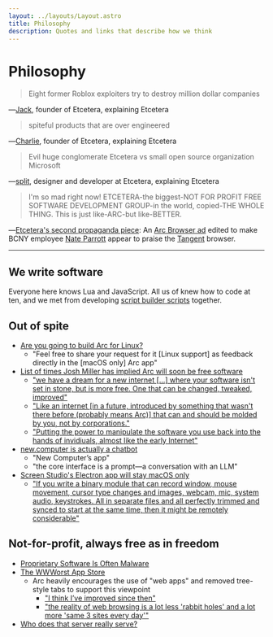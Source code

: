 ```yaml
---
layout: ../layouts/Layout.astro
title: Philosophy
description: Quotes and links that describe how we think
---
```


# Philosophy

> Eight former Roblox exploiters try to destroy million dollar companies

―[Jack](https://jack.cab), founder of Etcetera, explaining Etcetera

> spiteful products that are over engineered

―[Charlie](https://github.com/trollar), founder of Etcetera, explaining Etcetera

> Evil huge conglomerate Etcetera vs small open source organization Microsoft

―[split](https://me.fyle.uk), designer and developer at Etcetera, explaining Etcetera

> I'm so mad right now! ETCETERA-the biggest-NOT FOR PROFIT FREE SOFTWARE DEVELOPMENT GROUP-in the world, copied-THE WHOLE THING. This is just like-ARC-but like-BETTER.

―[Etcetera's second propaganda piece](https://cdn.discordapp.com/attachments/1025954895922208880/1121969237624377354/stolen.mp4): An [Arc Browser ad](https://www.tiktok.com/@arc_journal/video/7198595874858192174) edited to make BCNY employee [Nate Parrott](https://mstdn.social/@nate) appear to praise the [Tangent](/tangent) browser.

---

## We write software

Everyone here knows Lua and JavaScript. All us of knew how to code at ten, and we met from developing [script builder scripts](https://roblox.fandom.com/wiki/Script_builder) together.

## Out of spite

- [Are you going to build Arc for Linux?](https://resources.arc.net/en/articles/8059552-are-you-going-to-build-arc-for-linux)
  - "Feel free to share your request for it [Linux support] as feedback directly in the [macOS only] Arc app"
- [List of times Josh Miller has implied Arc will soon be free software](https://github.com/mollersuite/tangent/issues/9)
  - ["we have a dream for a new internet [...] where your software isn't set in stone, but is more free. One that can be changed, tweaked, improved"](https://cdn.discordapp.com/attachments/1016893515751497781/1110587794784522312/image.png)
  - ["Like an internet [in a future, introduced by something that wasn't there before (probably means Arc)] that can and should be molded by you, not by corporations."](https://browsercompany.substack.com/p/better-is-possible)
  - ["Putting the power to manipulate the software you use back into the hands of invidiuals, almost like the early Internet"](https://user-images.githubusercontent.com/29169102/256311773-b8c3045b-adca-4fa9-9aa4-a08dc2a11cbc.mp4)
- [new.computer is actually a chatbot](https://www.fastcompany.com/90931154/a-new-generation-of-silicon-valley-designers-is-racing-to-build-ais-next-big-thing)
  - "New Computer’s app"
  - "the core interface is a prompt—a conversation with an LLM"
- [Screen Studio's Electron app will stay macOS only](https://twitter.com/pie6k/status/1617961418279784449)
  - ["If you write a binary module that can record window, mouse movement, cursor type changes and images, webcam, mic, system audio, keystrokes. All in separate files and all perfectly trimmed and synced to start at the same time, then it might be remotely considerable"](https://twitter.com/pie6k/status/1672000922585645056)

## Not-for-profit, always free as in freedom

- [Proprietary Software Is Often Malware](https://www.gnu.org/proprietary/)
- [The WWWorst App Store](https://www.gnu.org/philosophy/wwworst-app-store)
  - Arc heavily encourages the use of "web apps" and removed tree-style tabs to support this viewpoint
    - ["I think I’ve improved since then"](https://twitter.com/nateparrott/status/1605280147996819456)
    - ["the reality of web browsing is a lot less 'rabbit holes' and a lot more 'same 3 sites every day'"](https://twitter.com/nateparrott/status/1478035159404490755)
- [Who does that server really serve?](https://www.gnu.org/philosophy/who-does-that-server-really-serve)
